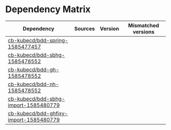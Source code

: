 # Dependency Matrix

Dependency | Sources | Version | Mismatched versions
---------- | ------- | ------- | -------------------
[cb-kubecd/bdd-spring-1585477457](https://github.com/cb-kubecd/bdd-spring-1585477457.git) |  | []() | 
[cb-kubecd/bdd-sbhg-1585478552](https://github.com/cb-kubecd/bdd-sbhg-1585478552.git) |  | []() | 
[cb-kubecd/bdd-gh-1585478552](https://github.com/cb-kubecd/bdd-gh-1585478552.git) |  | []() | 
[cb-kubecd/bdd-nh-1585478552](https://github.com/cb-kubecd/bdd-nh-1585478552.git) |  | []() | 
[cb-kubecd/bdd-sbhg-import-1585480779](https://github.com/cb-kubecd/bdd-sbhg-import-1585480779.git) |  | []() | 
[cb-kubecd/bdd-ghfjxy-import-1585480779](https://github.com/cb-kubecd/bdd-ghfjxy-import-1585480779.git) |  | []() | 
